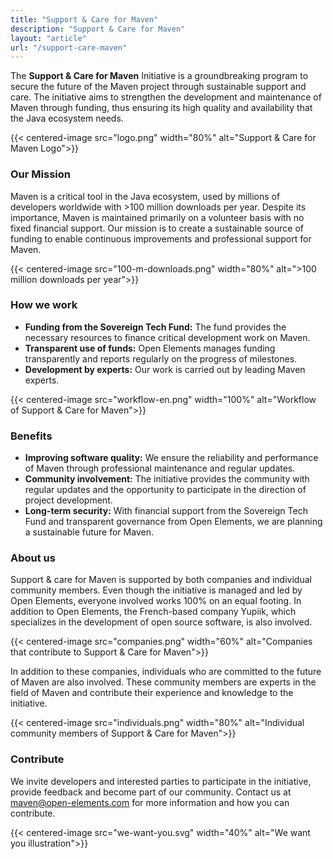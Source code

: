 ```yaml
---
title: "Support & Care for Maven"
description: "Support & Care for Maven"
layout: "article"
url: "/support-care-maven"
---
```

The **Support & Care for Maven** Initiative is a groundbreaking program to secure the future of the Maven project through sustainable support and care.
The initiative aims to strengthen the development and maintenance of Maven through funding, thus ensuring its high quality and availability that the Java ecosystem needs.

{{< centered-image src="logo.png" width="80%" alt="Support & Care for Maven Logo">}}

### Our Mission

Maven is a critical tool in the Java ecosystem, used by millions of developers worldwide with >100 million downloads per year.
Despite its importance, Maven is maintained primarily on a volunteer basis with no fixed financial support.
Our mission is to create a sustainable source of funding to enable continuous improvements and professional support for Maven.

{{< centered-image src="100-m-downloads.png" width="80%" alt=">100 million downloads per year">}}

### How we work

- **Funding from the Sovereign Tech Fund:** The fund provides the necessary resources to finance critical development work on Maven.
- **Transparent use of funds:** Open Elements manages funding transparently and reports regularly on the progress of milestones.
- **Development by experts:** Our work is carried out by leading Maven experts.

{{< centered-image src="workflow-en.png" width="100%" alt="Workflow of Support & Care for Maven">}}

### Benefits

- **Improving software quality:** We ensure the reliability and performance of Maven through professional maintenance and regular updates.
- **Community involvement:** The initiative provides the community with regular updates and the opportunity to participate in the direction of project development.
- **Long-term security:** With financial support from the Sovereign Tech Fund and transparent governance from Open Elements, we are planning a sustainable future for Maven.

### About us

Support & care for Maven is supported by both companies and individual community members.
Even though the initiative is managed and led by Open Elements, everyone involved works 100% on an equal footing.
In addition to Open Elements, the French-based company Yupiik, which specializes in the development of open source software, is also involved.

{{< centered-image src="companies.png" width="60%" alt="Companies that contribute to Support & Care for Maven">}}

In addition to these companies, individuals who are committed to the future of Maven are also involved.
These community members are experts in the field of Maven and contribute their experience and knowledge to the initiative.

{{< centered-image src="individuals.png" width="80%" alt="Individual community members of Support & Care for Maven">}}

### Contribute

We invite developers and interested parties to participate in the initiative, provide feedback and become part of our community.
Contact us at [maven@open-elements.com](mailto:maven@open-elements.com) for more information and how you can contribute.

{{< centered-image src="we-want-you.svg" width="40%" alt="We want you illustration">}}
